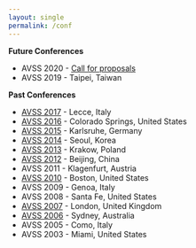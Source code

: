 ```yaml
---
layout: single
permalink: /conf
---
```

**Future Conferences**
- AVSS 2020 - <a href="/docs/Call_for_Proposals_AVSS2020">Call for proposals</a>
- AVSS 2019 - Taipei, Taiwan

**Past Conferences**
- [AVSS 2017](http://www.avss2017.org/) - Lecce, Italy
- [AVSS 2016](http://avss16.uccs.us/) - Colorado Springs, United States
- [AVSS 2015](https://avss2015.org/) - Karlsruhe, Germany
- [AVSS 2014](http://avss2014.org/) - Seoul, Korea
- [AVSS 2013](http://www.avss2013.org/) - Krakow, Poland
- [AVSS 2012](http://www.cripac.ia.ac.cn/irds/Events/2012-AVSS.html) - Beijing, China
- AVSS 2011 - Klagenfurt, Austria
- [AVSS 2010](http://avss2010.org/) - Boston, United States
- AVSS 2009 - Genoa, Italy
- AVSS 2008 - Santa Fe, United States
- [AVSS 2007](http://www.eecs.qmul.ac.uk/~andrea/avss2007.html) - London, United Kingdom
- [AVSS 2006](http://conferences.computer.org/avss06/) - Sydney, Australia
- AVSS 2005 - Como, Italy
- AVSS 2003 - Miami, United States